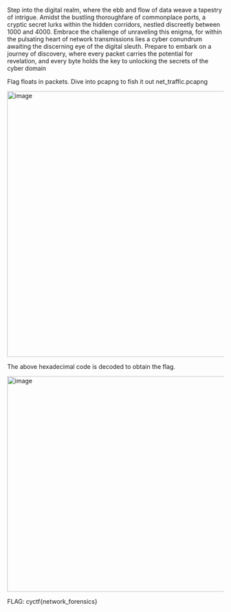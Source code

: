Step into the digital realm, where the ebb and flow of data weave a tapestry of intrigue. Amidst the bustling thoroughfare of commonplace ports, a cryptic secret lurks within the hidden corridors, nestled discreetly between 1000 and 4000. Embrace the challenge of unraveling this enigma, for within the pulsating heart of network transmissions lies a cyber conundrum awaiting the discerning eye of the digital sleuth. Prepare to embark on a journey of discovery, where every packet carries the potential for revelation, and every byte holds the key to unlocking the secrets of the cyber domain

Flag floats in packets. Dive into pcapng to fish it out net_traffic.pcapng

<img width="1100" height="619" alt="image" src="https://github.com/user-attachments/assets/3023eb6c-4e86-4119-bdaa-75cc332740fe" />

The above hexadecimal code is decoded to obtain the flag.

<img width="1100" height="502" alt="image" src="https://github.com/user-attachments/assets/b045040e-2236-474c-9ad5-d7fad40c2619" />

FLAG: cyctf{network_forensics}
